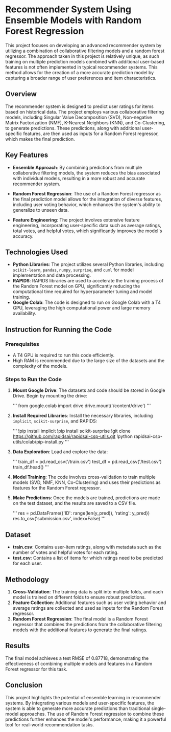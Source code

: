 # Recommender System Using Ensemble Models with Random Forest Regression

This project focuses on developing an advanced recommender system by utilizing a combination of collaborative filtering models and a random forest regressor. The approach taken in this project is relatively unique, as such training on multiple prediction models combined with additional user-based features is not often implemented in typical recommender systems. This method allows for the creation of a more accurate prediction model by capturing a broader range of user preferences and item characteristics.

## Overview

The recommender system is designed to predict user ratings for items based on historical data. The project employs various collaborative filtering models, including Singular Value Decomposition (SVD), Non-negative Matrix Factorization (NMF), K-Nearest Neighbors (KNN), and Co-Clustering, to generate predictions. These predictions, along with additional user-specific features, are then used as inputs for a Random Forest regressor, which makes the final prediction.

## Key Features

- **Ensemble Approach**: By combining predictions from multiple collaborative filtering models, the system reduces the bias associated with individual models, resulting in a more robust and accurate recommender system.
  
- **Random Forest Regression**: The use of a Random Forest regressor as the final prediction model allows for the integration of diverse features, including user voting behavior, which enhances the system's ability to generalize to unseen data.

- **Feature Engineering**: The project involves extensive feature engineering, incorporating user-specific data such as average ratings, total votes, and helpful votes, which significantly improves the model's accuracy.

## Technologies Used

- **Python Libraries**: The project utilizes several Python libraries, including `scikit-learn`, `pandas`, `numpy`, `surprise`, and `cuml` for model implementation and data processing.
- **RAPIDS**: RAPIDS libraries are used to accelerate the training process of the Random Forest model on GPU, significantly reducing the computational time required for hyperparameter tuning and model training.
- **Google Colab**: The code is designed to run on Google Colab with a T4 GPU, leveraging the high computational power and large memory availability.

## Instruction for Running the Code

### Prerequisites

- A T4 GPU is required to run this code efficiently.
- High RAM is recommended due to the large size of the datasets and the complexity of the models.

### Steps to Run the Code

1. **Mount Google Drive**: The datasets and code should be stored in Google Drive. Begin by mounting the drive:

    '''
    from google.colab import drive
    drive.mount('/content/drive')
    '''

2. **Install Required Libraries**: Install the necessary libraries, including `implicit`, `scikit-surprise`, and RAPIDS:

    '''
    !pip install implicit
    !pip install scikit-surprise
    !git clone https://github.com/rapidsai/rapidsai-csp-utils.git
    !python rapidsai-csp-utils/colab/pip-install.py
    '''

3. **Data Exploration**: Load and explore the data:

    '''
    train_df = pd.read_csv('/train.csv')
    test_df = pd.read_csv('/test.csv')
    train_df.head()
    '''

4. **Model Training**: The code involves cross-validation to train multiple models (SVD, NMF, KNN, Co-Clustering) and uses their predictions as features for the Random Forest regressor.

5. **Make Predictions**: Once the models are trained, predictions are made on the test dataset, and the results are saved to a CSV file.

    '''
    res = pd.DataFrame({'ID': range(len(y_pred)), 'rating': y_pred})
    res.to_csv('submission.csv', index=False)
    '''

## Dataset

- **train.csv**: Contains user-item ratings, along with metadata such as the number of votes and helpful votes for each rating.
- **test.csv**: Contains a list of items for which ratings need to be predicted for each user.

## Methodology

1. **Cross-Validation**: The training data is split into multiple folds, and each model is trained on different folds to ensure robust predictions.
2. **Feature Collection**: Additional features such as user voting behavior and average ratings are collected and used as inputs for the Random Forest regressor.
3. **Random Forest Regression**: The final model is a Random Forest regressor that combines the predictions from the collaborative filtering models with the additional features to generate the final ratings.

## Results

The final model achieves a test RMSE of 0.87718, demonstrating the effectiveness of combining multiple models and features in a Random Forest regressor for this task.

## Conclusion

This project highlights the potential of ensemble learning in recommender systems. By integrating various models and user-specific features, the system is able to generate more accurate predictions than traditional single-model approaches. The use of Random Forest regression to combine these predictions further enhances the model's performance, making it a powerful tool for real-world recommendation tasks.

